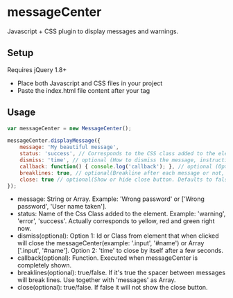 messageCenter
=============

Javascript + CSS plugin to display messages and warnings.


Setup
----------
Requires jQuery 1.8+

- Place both Javascript and CSS files in your project
- Paste the index.html file content after your <body> tag

Usage
-----

```javascript
var messageCenter = new MessageCenter();

messageCenter.displayMessage({
	message: 'My beautiful message',
	status: 'success', // Corresponds to the CSS class added to the element
	dismiss: 'time', // optional (How to dismiss the message, instructions below. Defaults to not dismiss)
	callback: function() { console.log('callback'); }, // optional (Optional callback)
	breaklines: true, // optional(Breakline after each message or not, default to false)
	close: true // optional(Show or hide close button. Defaults to false)
});
```
- message: String or Array. Example: 'Wrong password' or ['Wrong password', 'User name taken'].
- status: Name of the Css Class added to the element. Example: 'warning', 'error', 'success'. Actually corresponds to yellow, red and green right now.
- dismiss(optional): Option 1: Id or Class from element that when clicked will close the messageCenter(example: '.input', '#name') or Array ['.input', '#name']. Option 2: 'time' to close by itself after a few seconds.
- callback(optional): Function. Executed when messageCenter is completely shown.
- breaklines(optional): true/false. If it's true the spacer between messages will break lines. Use together with 'messages' as Array.
- close(optional): true/false. If false it will not show the close button.